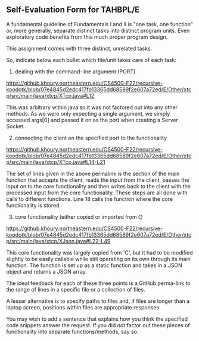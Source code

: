 ## Self-Evaluation Form for TAHBPL/E

A fundamental guideline of Fundamentals I and II is "one task, one
function" or, more generally, separate distinct tasks into distinct
program units. Even exploratory code benefits from this much proper
program design. 

This assignment comes with three distinct, unrelated tasks.

So, indicate below each bullet which file/unit takes care of each task:


1. dealing with the command-line argument (PORT)

https://github.khoury.northeastern.edu/CS4500-F22/recursive-koodotk/blob/07e4845d2edc417fb13365dd68589f2e607a72ed/E/Other/xtcp/src/main/java/xtcp/XTcp.java#L12

This was arbitrary within java so it was not factored out into any other
methods. As we were only expecting a single argument, we simply accessed args[0]
and passed it on as the port when creating a Server Socket.

2. connecting the client on the specified port to the functionality

https://github.khoury.northeastern.edu/CS4500-F22/recursive-koodotk/blob/07e4845d2edc417fb13365dd68589f2e607a72ed/E/Other/xtcp/src/main/java/xtcp/XTcp.java#L14-L21

The set of lines given in the above permalink is the section of the main function
that accepts the client, reads the input from the client, passes the input on to the
core functionality and then writes back to the client with the processed input from
the core functionality. These steps are all done with calls to different functions.
Line 18 calls the function where the core functionality is stored.

3. core functionality (either copied or imported from `C`)

https://github.khoury.northeastern.edu/CS4500-F22/recursive-koodotk/blob/07e4845d2edc417fb13365dd68589f2e607a72ed/E/Other/xtcp/src/main/java/xtcp/XJson.java#L22-L49

This core functionality was largely copied from 'C', but it had to be modified
slightly to be easily callable while still operating on its own through its main function.
The function is set up as a static function and takes in a JSON object and returns
a JSON array.


The ideal feedback for each of these three points is a GitHub
perma-link to the range of lines in a specific file or a collection of
files.

A lesser alternative is to specify paths to files and, if files are
longer than a laptop screen, positions within files are appropriate
responses.

You may wish to add a sentence that explains how you think the
specified code snippets answer the request. If you did *not* factor
out these pieces of functionality into separate functions/methods, say
so.

